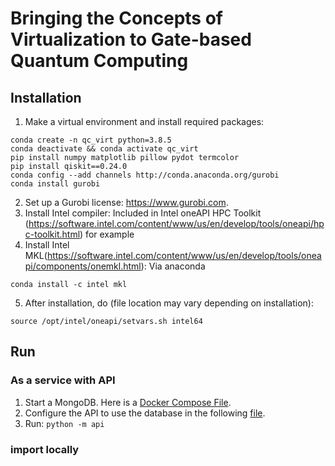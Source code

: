 # Bringing the Concepts of Virtualization to Gate-based Quantum Computing


## Installation
1. Make a virtual environment and install required packages:
```
conda create -n qc_virt python=3.8.5
conda deactivate && conda activate qc_virt
pip install numpy matplotlib pillow pydot termcolor
pip install qiskit==0.24.0
conda config --add channels http://conda.anaconda.org/gurobi
conda install gurobi
```
2. Set up a Gurobi license: https://www.gurobi.com.
3. Install Intel compiler:
Included in Intel oneAPI HPC Toolkit (https://software.intel.com/content/www/us/en/develop/tools/oneapi/hpc-toolkit.html) for example
4. Install Intel MKL(https://software.intel.com/content/www/us/en/develop/tools/oneapi/components/onemkl.html): 
Via anaconda
```
conda install -c intel mkl
```
5. After installation, do (file location may vary depending on installation):
```
source /opt/intel/oneapi/setvars.sh intel64 
```

## Run

### As a service with API
1. Start a MongoDB. Here is a [Docker Compose File](api/docker-compose.yaml).
2. Configure the API to use the database in the following [file](api/__main__.py).
3. Run: ```python -m api```

### import locally 
